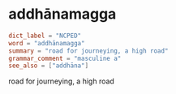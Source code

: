# addhānamagga

``` toml
dict_label = "NCPED"
word = "addhānamagga"
summary = "road for journeying, a high road"
grammar_comment = "masculine a"
see_also = ["addhāna"]
```

road for journeying, a high road

